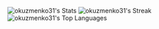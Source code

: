 ![okuzmenko31's Stats](https://github-readme-stats.vercel.app/api?username=okuzmenko31&theme=vue-dark&show_icons=true&hide_border=true&count_private=true)
![okuzmenko31's Streak](https://github-readme-streak-stats.herokuapp.com/?user=okuzmenko31&theme=vue-dark&hide_border=true)
![okuzmenko31's Top Languages](https://github-readme-stats.vercel.app/api/top-langs/?username=okuzmenko31&theme=vue-dark&show_icons=true&hide_border=true&layout=compact)
